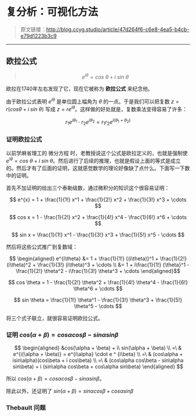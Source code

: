 # 复分析：可视化方法

[annotation]: <id> (47d264f6-c6e8-4ea5-b4cb-e79d1223b3c9)
[annotation]: <status> (public)
[annotation]: <create_time> (2019-05-24 16:27:01)
[annotation]: <category> (读书笔记)
[annotation]: <comments> (false)

> 原文链接：<http://blog.ccyg.studio/article/47d264f6-c6e8-4ea5-b4cb-e79d1223b3c9>

---

## 欧拉公式

> $$
e^{i\theta} = cos\ \theta + i\ sin\ \theta
$$

欧拉在1740年左右发现了它，现在它被称为 **欧拉公式** 来纪念他。

由于欧拉公式表明 $e^{i\theta}$ 是单位圆上幅角为 $\theta$ 的一点。于是我们可以把复数 $z = r(cos\theta + i\ sin\ \theta)$ 写成 $z = re^{i\theta}$。这样做的好处就是，复数乘法变得容易了许多：

$$
r_1e^{i\theta_1} \cdot r_2e^{i\theta_2} = r_1r_2e^{i (\theta_1 + \theta_2) }
$$

### 证明欧拉公式

以前学麻省理工的 微分方程 时，老教授说这个公式是欧拉定义的，也就是强制使 $e^{i\theta} = cos\ \theta + i\ sin\ \theta$。然后进行了后续的推理，也就是假设上面的等式是成立的。然后才有了后面的证明，这就感觉数学的理论好像缺了点什么。下面写一下数中的证明。

首先不加证明的给出三个泰勒级数，通过微积分的知识这个很容易证明：

$$
e^{x} = 1 + \frac{1}{1!} x^1  + \frac{1}{2!} x^2  + \frac{1}{3!} x^3 + \cdots 
$$

$$
cos x = 1 - \frac{1}{2!} x^2 + \frac{1}{4!} x^4 - \frac{1}{6!} x^6 + \cdots 
$$

$$
sin x = \frac{1}{1!} x^1  - \frac{1}{3!} x^3 + \frac{1}{5!} x^5 - \cdots 
$$

然后将这些公式推广到复数域：

$$
\begin{aligned}
e^{i\theta}
&= 1 + \frac{1}{1!} {(i\theta)}^1  + \frac{1}{2!} (i\theta)^2  + \frac{1}{3!} (i\theta)^3 + \cdots \\
&= 1 + i\frac{1}{1!} {\theta}^1 - \frac{1}{2!} \theta^2 - i\frac{1}{3!} \theta^3 + \cdots
\end{aligned}$$

$$
cos \theta = 1 - \frac{1}{2!} \theta^2 + \frac{1}{4!} \theta^4 - \frac{1}{6!} \theta^6 + \cdots 
$$

$$
sin \theta = \frac{1}{1!} \theta^1  - \frac{1}{3!} \theta^3 + \frac{1}{5!} \theta^5 - \cdots 
$$

将三个式子联立，就很容易证明欧拉公式。


### 证明 $cos(\alpha + \beta) = cos\alpha cos\beta - sin\alpha sin\beta$

$$
\begin{aligned}
&cos(\alpha + \beta) + i\ sin(\alpha + \beta) \\
=\ & e^{i(\alpha + \beta)} = e^{i\alpha} \cdot e ^ {i\beta} \\
=\ & (cos\alpha + isin\alpha)(cos\beta + i cos\beta) \\
=\ & (cos\alpha cos\beta - sin\alpha sin\beta) + i (sin\alpha cos\beta + cos\alpha sin\beta)
\end{aligned}
$$

所以 $cos(\alpha + \beta) = cos\alpha cos\beta - sin\alpha sin\beta$。

除此以外，还证明了 $sin(\alpha + \beta) = sin\alpha cos\beta + cos\alpha sin\beta$

### Thebault 问题
